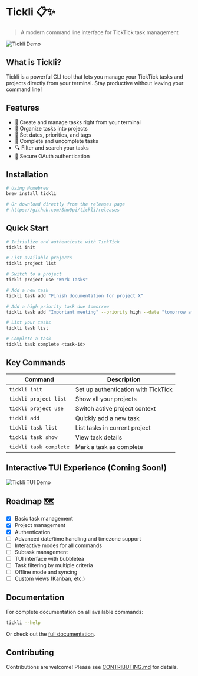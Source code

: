 # Tickli 📋✨

> A modern command line interface for TickTick task management

![Tickli Demo](assets/tickli-demo.gif)

## What is Tickli?

Tickli is a powerful CLI tool that lets you manage your TickTick tasks and projects directly from your terminal. Stay productive without leaving your command line!

## Features

- 🚀 Create and manage tasks right from your terminal
- 📂 Organize tasks into projects
- 📅 Set dates, priorities, and tags
- 🔄 Complete and uncomplete tasks
- 🔍 Filter and search your tasks
- 🔐 Secure OAuth authentication

## Installation

```bash
# Using Homebrew
brew install tickli

# Or download directly from the releases page
# https://github.com/Sho0pi/tickli/releases
```

## Quick Start

```bash
# Initialize and authenticate with TickTick
tickli init

# List available projects
tickli project list

# Switch to a project
tickli project use "Work Tasks"

# Add a new task
tickli task add "Finish documentation for project X"

# Add a high priority task due tomorrow
tickli task add "Important meeting" --priority high --date "tomorrow at 2pm"

# List your tasks
tickli task list

# Complete a task
tickli task complete <task-id>
```

## Key Commands

| Command | Description |
|---------|-------------|
| `tickli init` | Set up authentication with TickTick |
| `tickli project list` | Show all your projects |
| `tickli project use` | Switch active project context |
| `tickli add` | Quickly add a new task |
| `tickli task list` | List tasks in current project |
| `tickli task show` | View task details |
| `tickli task complete` | Mark a task as complete |

## Interactive TUI Experience (Coming Soon!)

![Tickli TUI Demo](assets/tickli-tui-demo.gif)

## Roadmap 🗺️

- [x] Basic task management
- [x] Project management
- [x] Authentication
- [ ] Advanced date/time handling and timezone support
- [ ] Interactive modes for all commands
- [ ] Subtask management
- [ ] TUI interface with bubbletea
- [ ] Task filtering by multiple criteria
- [ ] Offline mode and syncing
- [ ] Custom views (Kanban, etc.)

## Documentation

For complete documentation on all available commands:

```bash
tickli --help
```

Or check out the [full documentation](docs/README.md).

## Contributing

Contributions are welcome! Please see [CONTRIBUTING.md](CONTRIBUTING.md) for details.